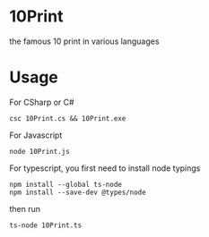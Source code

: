 # 10Print

the famous 10 print in various languages


# Usage

For CSharp or C#

``` 
csc 10Print.cs && 10Print.exe
```

For Javascript

```
node 10Print.js
```
For typescript, you first need to install node typings

```
npm install --global ts-node
npm install --save-dev @types/node
```
then run
```
ts-node 10Print.ts
```

